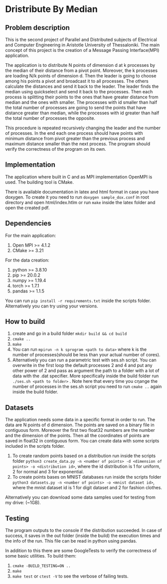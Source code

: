 # Dristribute By Median

## Problem description
This is the second project of Parallel and Distributed subjects of Electrical and Computer Engineering in Aristotle University of Thessaloniki. The main concept of this project is the creation of a Message Passing Interface(MPI) application.


The application is to distribute N points of dimension d at k processes by the median of their distance from a pivot point. Moreover, the k processes are loading N/k points of dimension d. Then the leader is going to choose among his points a pivot and broadcast it to all processes. The others calculate the distances and send it back to the leader. The leader finds the median using quickselect and send it back to the processes. Then each process is splitting their points to the ones that have greater distance from median and the ones with smaller. The processes with id smaller than half the total number of processes are going to send the points that have distance greater than median, while the processes with id greater than half the total number of processes the opposite.


This procedure is repeated recursively changing the leader and the number of processes. In the end each one process should have points with minimum distance from pivot greater than the previous process and maximum distance smaller than the next process. The program should verify the correctness of the program on its own.

## Implementation
The application where built in C and as MPI implementation OpenMPI is used. The building tool is CMake. 

There is available documentation in latex and html format in case you have doxygen. To create it you need to run ``doxygen sample_dox.conf`` in root directory and open html/index.htlm or run ``make`` inside the latex folder and open the created pdf.

## Dependencies
For the main application:
1. Open MPI >= 4.1.2
2. CMake >= 3.21

For the data creation:
1. python >= 3.8.10
2. pip >= 20.0.2
3. numpy >= 1.19.4
4. torch >= 1.7.1
5. pandas >= 1.1.5

You can run ``pip install -r requirements.txt`` inside the scripts folder. Alternatively you can try using your versions.

## How to build
1. create and go in a build folder ``mkdir build && cd build``
2. ``cmake ..``
3. ``make``
4. You can run ``mpirun -n k sprogram <path to data>`` where k is the number of processes(should be less than your actual number of cores).
5. Alternatively you can run a parametric test with ses.sh script. You can overwrite in the first loop the default processes 2 and 4 and put any other power of 2 and pass as argument the path to a folder with a lot of data with the .dat specifier. More specifically inside the build folder run ``./ses.sh <path to folder>`` . Note here that every time you cηange the number of processes in the ses.sh script you need to run ``cmake ..`` again inside the build folder.

## Datasets
The application needs some data in a specific format in order to run. The data are N points of d dimension. The points are saved on a binary file in contiguous form. Moreover the first two float32 numbers are the number and the dimension of the points. Then all the coordinates of points are saved in float32 in contiguous form.
You can create data with some scripts included in the scripts folder.
1. To create random points based on a distribution run inside the scripts folder ``python3 create_data.py -n <number of points> -d <dimension of points> -o <distribution id>``, where the id distribution is 1 for uniform, 2 for normal and 3 for exponential.
2. To create points bases on MNIST databases run inside the scripts folder ``python3 datasets.py -n <number of points> -o <mnist dataset id>``, where the mnist dataset id is 1 for digit dataset and 2 for fashion clothes.


Alternatively you can download some data samples used for testing from my drive: (~1GB).
## Testing
The program outputs to the console if the distribution succeeded. In case of success, it saves in the out folder (inside the build) the execution times and the info of the run. This file can be read in python using pandas.

In addition to this there are some GoogleTests to verify the correctness of some basic utilities.
To build them:
1. ``cmake -BUILD_TESTING=ON ..``
2. ``make``
3. ``make test`` or ``ctest -V`` to see the verbose of failing tests.
